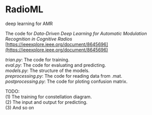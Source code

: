 # RadioML
deep learning for AMR

The code for *Data-Driven Deep Learning for Automatic Modulation Recognition in Cognitive Radios*  
[https://ieeexplore.ieee.org/document/8645696](https://ieeexplore.ieee.org/document/8645696)

*trian.py*:          The code for training.  
*eval.py*:           The code for evaluating and predicting.  
*models.py*:         The structure of the models.  
*preprocessing.py*:  The code for reading data from .mat.  
*postprocessing.py*: The code for ploting confusion matrix.  
  
TODO:  
(1) The training for constellation diagram.  
(2) The input and output for predicting.  
(3) And so on  
